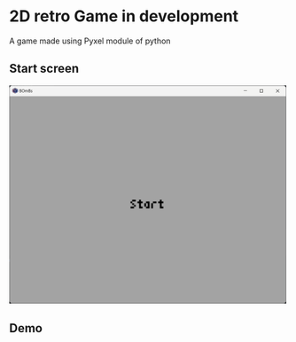 # 2D retro Game in development 
A game made using Pyxel module of python

## Start screen
<img src=".idea/.img/winowDemo.png" alt="Image" width="500" />

## Demo
